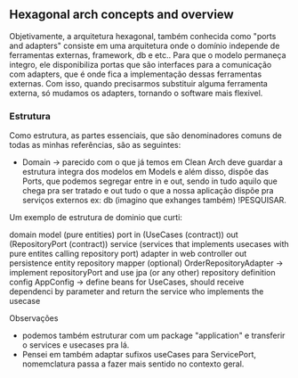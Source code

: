 ## Hexagonal arch concepts and overview

Objetivamente, a arquitetura hexagonal, também conhecida como "ports and adapters" consiste em uma arquitetura onde o domínio independe de ferramentas externas, framework, db e etc..
Para que o modelo permaneça integro, ele disponibiliza portas que são interfaces para a comunicação com adapters, que é onde fica a implementação dessas ferramentas externas. Com isso, quando precisarmos substituir alguma ferramenta externa, só mudamos os adapters, tornando o software mais flexivel.

### Estrutura

Como estrutura, as partes essenciais, que são denominadores comuns de todas as minhas referências, são as seguintes:

- Domain -> parecido com o que já temos em Clean Arch deve guardar a estrutura integra dos modelos em Models e além disso, dispõe das Ports, que podemos segregar entre in e out, sendo in tudo aquilo que chega pra ser tratado e out tudo o que a nossa aplicação dispõe pra serviços externos ex: db (imagino que exhanges também) !PESQUISAR.

Um exemplo de estrutura de dominio que curti:

domain
    model (pure entities)
    port
        in (UseCases (contract))
        out (RepositoryPort (contract))
    service (services that implements usecases with pure entites calling repository port)
adapter
    in 
        web
            controller
    out
        persistence
            entity
            repository
            mapper (optional)
            OrderRepositoryAdapter -> implement repositoryPort and use jpa (or any other) repository definition
config
    AppConfig -> define beans for UseCases, should receive dependenci by parameter and return the service who implements the usecase

Observações
- podemos também estruturar com um package "application" e transferir o services e usecases pra lá.
- Pensei em também adaptar sufixos useCases para ServicePort, nomemclatura passa a fazer mais sentido no contexto geral.



